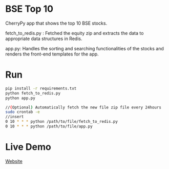 # BSE Top 10
CherryPy app that shows the top 10 BSE stocks.

fetch_to_redis.py : Fetched the equity zip and extracts the data to appropriate data structures in Redis.

app.py: Handles the sorting and searching functionalities of the stocks and renders the front-end templates for the app.

# Run


```bash
pip install -r requirements.txt
python fetch_to_redis.py
python app.py

//(Optional) Automatically fetch the new file zip file every 24hours
sudo crontab -e
//insert
0 10 * * * python /path/to/file/fetch_to_redis.py
0 10 * * * python /path/to/file/app.py
```

# Live Demo

[Website](https://boiling-sea-89162.herokuapp.com/)

